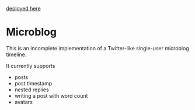 [deployed here](https://jeanette-codes.github.io/microblog/)

# Microblog

This is an incomplete implementation of a Twitter-like single-user microblog timeline.

It currently supports
- posts
- post timestamp
- nested replies
- writing a post with word count
- avatars
